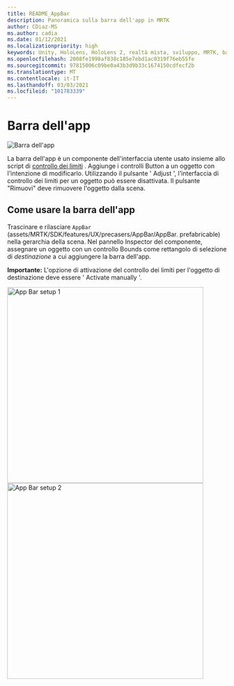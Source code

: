```yaml
---
title: README_AppBar
description: Panoramica sulla barra dell'app in MRTK
author: CDiaz-MS
ms.author: cadia
ms.date: 01/12/2021
ms.localizationpriority: high
keywords: Unity, HoloLens, HoloLens 2, realtà mista, sviluppo, MRTK, barra dell'app,
ms.openlocfilehash: 2008fe1998af838c185e7ebd1ac0319f76eb55fe
ms.sourcegitcommit: 97815006c09be0a43b3d9b33c1674150cdfecf2b
ms.translationtype: MT
ms.contentlocale: it-IT
ms.lasthandoff: 03/03/2021
ms.locfileid: "101783339"
---
```

# <a name="app-bar"></a>Barra dell'app

![Barra dell'app](Images/AppBar/MRTK_AppBar_Main.png)

La barra dell'app è un componente dell'interfaccia utente usato insieme allo script di [controllo dei limiti](README_BoundsControl.md) . Aggiunge i controlli Button a un oggetto con l'intenzione di modificarlo. Utilizzando il pulsante ' Adjust ', l'interfaccia di controllo dei limiti per un oggetto può essere disattivata. Il pulsante "Rimuovi" deve rimuovere l'oggetto dalla scena.

## <a name="how-to-use-app-bar"></a>Come usare la barra dell'app

Trascinare e rilasciare `AppBar` (assets/MRTK/SDK/features/UX/precasers/AppBar/AppBar. prefabricable) nella gerarchia della scena. Nel pannello Inspector del componente, assegnare un oggetto con un controllo Bounds come rettangolo di selezione di *destinazione* a cui aggiungere la barra dell'app.

**Importante:** L'opzione di attivazione del controllo dei limiti per l'oggetto di destinazione deve essere ' Activate manually '.

<img src="Images/AppBar/MRTK_AppBar_Setup1.png" width="450" alt="App Bar setup 1">

<img src="Images/AppBar/MRTK_AppBar_Setup2.png" width="450" alt="App Bar setup 2">
